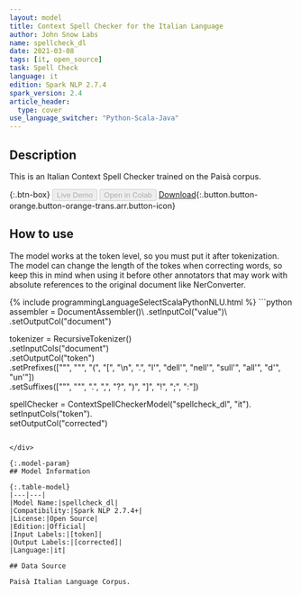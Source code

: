 ```yaml
---
layout: model
title: Context Spell Checker for the Italian Language
author: John Snow Labs
name: spellcheck_dl
date: 2021-03-08
tags: [it, open_source]
task: Spell Check
language: it
edition: Spark NLP 2.7.4
spark_version: 2.4
article_header:
  type: cover
use_language_switcher: "Python-Scala-Java"
---
```


## Description

This is an Italian Context Spell Checker trained on the Paisà corpus.

{:.btn-box}
<button class="button button-orange" disabled>Live Demo</button>
<button class="button button-orange" disabled>Open in Colab</button>
[Download](https://s3.amazonaws.com/auxdata.johnsnowlabs.com/public/models/spellcheck_dl_it_2.7.4_2.4_1615238955709.zip){:.button.button-orange.button-orange-trans.arr.button-icon}

## How to use

The model works at the token level, so you must put it after tokenization.
The model can change the length of the tokes when correcting words, so keep this in mind when using it before other annotators that may work with absolute references to the original document like NerConverter.

<div class="tabs-box" markdown="1">
{% include programmingLanguageSelectScalaPythonNLU.html %}
```python
assembler = DocumentAssembler()\
 .setInputCol("value")\
 .setOutputCol("document")

tokenizer = RecursiveTokenizer()\
 .setInputCols("document")\
 .setOutputCol("token")\
 .setPrefixes(["\"", """, "(", "[", "\n", ".", "l'", "dell'", "nell'", "sull'", "all'", "d'", "un'"])\
 .setSuffixes(["\"", """, ".", ",", "?", ")", "]", "!", ";", ":"])

spellChecker = ContextSpellCheckerModel("spellcheck_dl", "it").\
    setInputCols("token").\
    setOutputCol("corrected")
```

</div>

{:.model-param}
## Model Information

{:.table-model}
|---|---|
|Model Name:|spellcheck_dl|
|Compatibility:|Spark NLP 2.7.4+|
|License:|Open Source|
|Edition:|Official|
|Input Labels:|[token]|
|Output Labels:|[corrected]|
|Language:|it|

## Data Source

Paisà Italian Language Corpus.